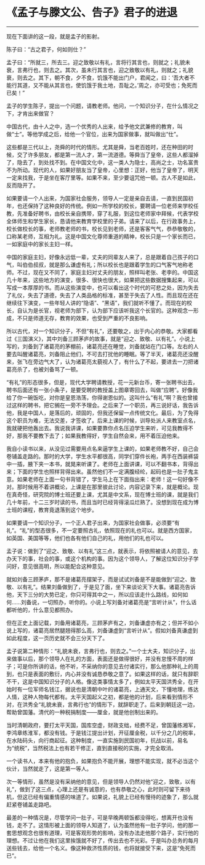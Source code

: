 # 《孟子与滕文公、告子》君子的进退

------

现在下面讲的这一段，就是孟子的影射。

陈子曰：“古之君子，何如则仕？”

孟子曰：“所就三，所去三。迎之致敬以有礼，言将行其言也，则就之；礼貌未衰，言弗行也，则去之。其次，虽未行其言也，迎之致敬以有礼，则就之；礼貌衰，则去之。其下，朝不食，夕不食，饥饿不能出门户，君闻之，曰：‘吾大者不能行其道，又不能从其言也，使饥饿于我土地，吾耻之。’周之，亦可受也；免死而已矣！”

孟子的学生陈子，提出一个问题，请教老师。他问，一个知识分子，在什么情况之下，才肯出来做官？

中国古代，由十人之中，选一个优秀的人出来，给予他文武兼修的教育，叫做“士”。等他学成之后，给他一个官位，出来为国家做事，就叫做出“仕”。

这些都是三代以上，尧舜的时代的情形。尤其是舜，当老百姓时，还在种田的时候，交了许多朋友，都是第一流人才，第一流道德。等舜当了皇帝，这些人都溜掉了，隐去了，到处找不到。在中国文化中，这一类人为隐士，高尚之士，功名富贵不为所动。现代的人，如果好朋友当了皇帝，心里想：正好，他当了皇帝了，明天一定来找我，于是坐在客厅里等。如果不来，至少要诅咒他一顿。古人不是如此，反而隐开了。

如果要请一个人出来，为国家社会服务，领导人一定是亲自去请，一直到民国初年，也还保持了这种良好的传统。例如一所学校的校长，要聘请一位老师来学校任教，先准备好聘书，由校长亲自携带，穿了礼服，到这位老师家中拜候，代表学校全体师生和学生家长，恳请他来教育学校里的子弟。请来了以后，在行政事务上，校长做校长的事，老师教老师的书，校长见到老师，还是客客气气，恭恭敬敬的，口称某老师，互相为礼。这是中国文化尊师重道的精神，校长只是一个家长而已，一如家庭中的家长主妇一样。

中国的家庭主妇，好像永远低一辈，丈夫的同辈友人来了，总是跟着自己孩子的口气，叫伯伯叔叔，就是那么谦虚有礼；所以校长也是跟着学生的口气客气地称老师。不过，现在又不同了，家庭主妇对丈夫的朋友，照样叫老张、老李的。中国这几十年来，这些地方的演变，很多、很快也很大，如果把这些数据搜集起来，可以写成一本厚厚的书。而从这些演变中，也可以看出这个时代的可悲之处，因为失去了礼仪，失去了道德，失去了人类品格的标准，甚至于失去了人性。而且现在还在继续往下演变，一些年轻人讲的“隐语”、“黑语”，我们就听不懂了。而现在的校长，自认为是长官，视老师为部下，认为部下应该听我这个长官的。这种观念一形成，不只是师道无存，教育的效果，也受到严重的不良影响。

所以古代，对一个知识分子，不但“有礼”，还要敬之，出于内心的恭敬。大家都看过《三国演义》，其中刘备三顾茅庐的故事，就是“迎之、致敬、以有礼”。小说上写的，刘备到了诸葛亮的茅棚前，诸葛亮还在睡觉，刘备就站在门口等。左右的人要去叫醒诸葛亮，刘备阻止他们，不可去打扰他的睡眠。等了半天，诸葛亮还没醒来，张飞在旁边气大了，认为诸葛亮太藐视人了，有什么了不起，要进去一刀把诸葛亮杀了，也被刘备骂了一顿。

“有礼”的形态很多，但是，现代大学聘请教授，花一元新台币，寄一张聘书出去，聘书后面还有一张小条子，是要受聘的教授盖上图章寄回去，叫做“应聘”。好像我给了你一碗饭吃，对你是皇恩浩荡，你得谢恩似的。这叫什么“有礼”啊？我也曾接过这样的聘书，把它搁在一旁不予理会。之后来了一个职员，再三说好话，我告诉他，我是中国人，是落后的，顽固的，但我还保留一点传统文化。最后，为了免得这个职员为难，无法交差，才签收了。后来上课的时候，训导处派人来教室点名，我就硬把他轰出去。我说我讲课，如果要靠你点名压迫学生来听，可见我教得不好，那我不要教下去了；如果我教得好，学生自然会来，用不着压迫他来。

我自小读书以来，从没见过需要用点名来逼学生上课的，如果老师教不好，自己会卷铺盖走路的。那时的大学，学生水平都很高，同学们穿件长袍，两手在西装裤袋中一插，腋下夹一本书，就晃来听课了。老师在上面讲课，可以不翻书本，背得出来；下面的学生也照样背得出来。虽然他们不一定满腹经纶，起码也是一肚子鬼主意。如果老师在上面一句书背错了，学生马上在下面指出来：老师！这一句好像不对。那时候用不着讲概论，上课是在那里彼此讨论，内容记录下来，就是概论。现在真奇怪，研究院的博士班还要上课，尤其是中文系，现在博士班的课，就是我们几十年前，十二三岁时读的书，而且当时已经背得滚瓜烂熟了。没想到现在成为博士班的课程，教育竟退落到这个地步。

如果要请一个知识分子，一个正人君子出来，为国家社会做事，必须要“有礼”。“礼”的型态很多，不一定要照古礼，依照现在的礼也可以。就是西方国家，如英国、美国等等，他们也各有他们自己的礼，用他们的礼也可以。

孟子说：做到了“迎之、致敬、以有礼”这三点，就表示，将依照被请人的意见，去办天下的事，社会的事，或这个机构的事。因为这个领导人，了解这位知识分子学问好，意见很高明，所以能配合这种意见。

就如刘备三顾茅庐，那不是诸葛亮摆架子，而是试试刘备是不是能做到“迎之、致敬、以有礼”。结果刘备做到了，于是见了面，坐下来谈论天下大事。诸葛亮告诉他，天下三分的大势已定，你只可得其中之一，所以应该走什么路线，如何如何……刘备说，一切照办，听你的。小说上写刘备对诸葛亮是“言听计从”，什么话都听他的，什么意见都照办。

但在正史上面记载，刘备用诸葛亮，三顾茅庐有之，刘备谦虚亦有之；但并不如小说上写的，诸葛亮居然腿翘得那么高，刘备谦虚到“言听计从”。假如刘备真谦虚到如此程度，这一页历史就不会三分天下了。

孟子说第二种情形：“礼貌未衰，言弗行也，则去之。”一个士大夫，知识分子，出来做事以后，那个领导人在礼的方面，表面还是做得很好，并没有怠慢不周的样子；可是你所讲的话，他不听，不采纳你的意见去付诸实行，那么他那种礼上的周到，也只是表面的敷衍，内心并没有诚恳恭敬之意了。如果这样的话，就只有辞职不干，这是中国知识分子的人格。像这类事情太多了，例如太平天国洪秀全，在开始时有一位军师名钱江，据说也是清朝中叶的诸葛亮，上通天文，下懂地理，练达人情，这种人物每代都有。太平天国起义之初，都是他的计划，后来看到情形不对，在洪秀全“礼貌未衰，言弗行也”的情形下，就辞职走了。后来到朝廷这一边，帮助曾国藩。清代的一种税捐制度——厘金，就是他创制出来的。

当时清朝政府，要打太平天国，国库空虚，财政支绌，经费不足，曾国藩练湘军，李鸿章练淮军，都没有钱。于是钱江提出计划，开征厘金税，以千分之几的税率，在水陆码头，向行商起征。这种制度，一直实施到民国初年，抗战以前，易名为“统税”，当然税法上也有若干修正，直到直接税的实施，才完全取消。

一个读书人，本来有他的抱负，如果抱负不能开展，理想不能实现，就不必当这个伙计，当然就走了，这是第一等人。

次一等情形，虽然是没有采纳他的意见，但是领导人仍然对他“迎之，致敬，以有礼”，做到了这三点，心理上还是有诚意的，也有恭敬之心，此时则可留下来待机，但这已经有偏重情感的味道了。如果说，礼貌上已经有慢待的迹象了，那么就赶紧卷铺盖走路吧。

最差的一种情况是，尽管学问一肚子，可是早晚两顿饭都没得吃，想离开也没有钱，走不了。这情形被上面的领导人知道了，认为虽然他有一肚子学问，他的那一套思想观念也很有道理，可是客观形势的影响，没有办法走他那个路子，实行他的理想。不过让他在我们这里挨饿就不好了，传出去也不光彩。于是叫办总务的每月送些钱去，给他一个名义。像这种救济性质的钱，也将就接受下来，这是“免死而已”。

